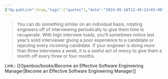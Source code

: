 ```yaml
---
{"dg-publish":true,"tags":["quotes"],"date":"2024-05-16T12:49:21+03:00","title":"vacation from interview every three month","aliases":"vacation from interview every three month","dg-path":"/quotes/202405161249.md","permalink":"/quotes/202405161249/","dgPassFrontmatter":true}
---
```



> You can do something similar on an individual basis, rotating engineers off of interviewing periodically to give them time to recuperate. With high interview loads, you’ll sometimes notice last year’s solid interviewer giving a poor experience to a candidate or rejecting every incoming candidate. If your engineer is doing more than three interviews a week, it is a useful act of mercy to give them a month off every three or four months.

Link:: [[Openbox/books/Become an Effective Software Engineering Manager\|Become an Effective Software Engineering Manager]]

